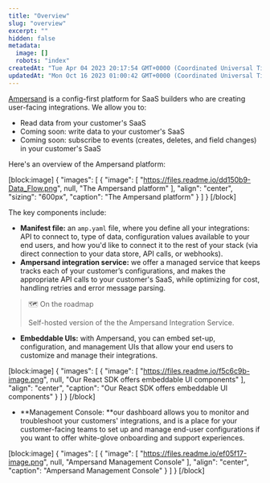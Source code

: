 ```yaml
---
title: "Overview"
slug: "overview"
excerpt: ""
hidden: false
metadata: 
  image: []
  robots: "index"
createdAt: "Tue Apr 04 2023 20:17:54 GMT+0000 (Coordinated Universal Time)"
updatedAt: "Mon Oct 16 2023 01:00:42 GMT+0000 (Coordinated Universal Time)"
---
```

[Ampersand](https://www.withampersand.com/) is a config-first platform for SaaS builders who are creating user-facing integrations. We allow you to:

- Read data from your customer's SaaS
- Coming soon: write data to your customer's SaaS
- Coming soon: subscribe to events (creates, deletes, and field changes) in your customer's SaaS

Here's an overview of the Ampersand platform:

[block:image]
{
  "images": [
    {
      "image": [
        "https://files.readme.io/dd150b9-Data_Flow.png",
        null,
        "The Ampersand platform"
      ],
      "align": "center",
      "sizing": "600px",
      "caption": "The Ampersand platform"
    }
  ]
}
[/block]


The key components include:

- **Manifest file:** an `amp.yaml` file, where you define all your integrations: API to connect to, type of data, configuration values available to your end users, and how you'd like to connect it to the rest of your stack (via direct connection to your data store, API calls, or webhooks).
- **Ampersand integration service:** we offer a managed service that keeps tracks each of your customer’s configurations, and makes the appropriate API calls to your customer's SaaS, while optimizing for cost, handling retries and error message parsing.

> 🗺️ On the roadmap
> 
> Self-hosted version of the the Ampersand Integration Service.

- **Embeddable UIs:** with Ampersand, you can embed set-up, configuration, and management UIs that allow your end users to customize and manage their integrations.

[block:image]
{
  "images": [
    {
      "image": [
        "https://files.readme.io/f5c6c9b-image.png",
        null,
        "Our React SDK offers embeddable UI components"
      ],
      "align": "center",
      "caption": "Our React SDK offers embeddable UI components"
    }
  ]
}
[/block]


- **Management Console: **our dashboard allows you to monitor and troubleshoot your customers' integrations, and is a place for your customer-facing teams to set up and manage end-user configurations if you want to offer white-glove onboarding and support experiences.

[block:image]
{
  "images": [
    {
      "image": [
        "https://files.readme.io/ef05f17-image.png",
        null,
        "Ampersand Management Console"
      ],
      "align": "center",
      "caption": "Ampersand Management Console"
    }
  ]
}
[/block]
